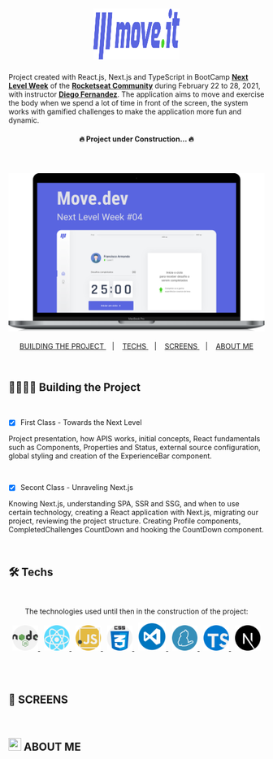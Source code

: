 <h1
  align="center"
>
  <img
    width="170px"
    height="100px"
    src="./screens/logo-full.svg"
  />
</h1>

  Project created with React.js, Next.js and TypeScript in BootCamp **[Next Level Week](https://nextlevelweek.com/)** of the  **[Rocketseat Community](https://github.com/rocketseat)** during February 22 to 28, 2021, with instructor **[Diego Fernandez](https://github.com/diego3g)**. The application aims to move and exercise the body when we spend a lot of time in front of the screen, the system works with gamified challenges to make the application more fun and dynamic.

<h4
  align="center"
>
  🔥 Project under Construction...  🔥
</h4><br>

<h3
  align="center"
>
  <img
    width="550px"
    src="./screens/mac-book-pro-13.svg"
    alt="Imagem Representando a Aplicação em uma tela de laptop"
  >
</h3>

<p
  align="center"
>
  <a
    href="#building"
  >
    BUILDING THE PROJECT
  </a>&nbsp;&nbsp; | &nbsp;&nbsp;
  <a
    href="#tech"
  >
    TECHS
  </a>&nbsp;&nbsp; | &nbsp;&nbsp;
  <a
    href="#screens"
  >
    SCREENS
  </a>&nbsp;&nbsp; | &nbsp;&nbsp;
  <a
    href="#author"
  >
    ABOUT ME
  </a>
</p><br />

## 🏃🏻‍♂️💜 **Building the Project**

<br />

- [x] First Class - Towards the Next Level

<p
  align="capitalize"
>
Project presentation, how APIS works, initial concepts, React fundamentals such as Components, Properties and Status, external source configuration, global styling and creation of the ExperienceBar component.
</p>

<br>

- [x] Secont Class - Unraveling Next.js

<p
  align="capitalize"
>
Knowing Next.js, understanding SPA, SSR and SSG, and when to use certain technology, creating a React application with Next.js, migrating our project, reviewing the project structure. Creating Profile components, CompletedChallenges CountDown and hooking the CountDown component.
</p>

<br />

## 🛠 **Techs**

<br />

<p align="center">The technologies used until then in the construction of the project:</p>

<div align="center">
  <span>
    <a
      href="https://nodejs.org/en/"
    >
      <img
        width="50px"
        height="50px"
        src="./screens/nodejs.svg"
        alt="Logo do Node.js"  
      >
    </a>
  </span>&nbsp;
  <span>
    <a
      href="https://pt-br.reactjs.org/"
    >
      <img
        width="50px"
        height="50px"
        src="./screens/react.svg"
        alt="Logo do React"  
      >
    </a>
  </span>&nbsp;
  <span>
    <a
      href="https://developer.mozilla.org/pt-BR/docs/Web/JavaScript"
    >
      <img
        width="50px"
        height="50px"
        src="./screens/javascript.svg"
        alt="Logo do JavaScript"  
      >
    </a>
  </span>&nbsp;
  <span>
    <a
      href="https://css-tricks.com/"
    >
      <img
        width="50px"
        height="50px"
        src="./screens/css.svg"
        alt="Logo do CSS"  
      >
    </a>
  </span>&nbsp;
  <span>
    <a
      href="https://code.visualstudio.com/"
    >
      <img
        width="55px"
        height="55px"
        src="./screens/vscode.png"
        alt="Logo do VSCode"  
      >
    </a>
  </span>&nbsp;
  <span>
    <a
      href="https://yarnpkg.com/"
    >
      <img
        width="50px"
        height="50px"
        src="./screens/yarn.svg"
        alt="Logo do Yarn"  
      >
    </a>
  </span>&nbsp;
  <span>
    <a
      href="https://www.typescriptlang.org/"
    >
      <img
        width="50px"
        height="50px"
        src="./screens/typescript.svg"
        alt="Logo do TypeScript"  
      >
    </a>
  </span>&nbsp;
  <span>
    <a
      href="https://nextjs.org/"
    >
      <img
        width="50px"
        height="50px"
        src="./screens/next-js.svg"
        alt="Logo do Next.js"  
      >
    </a>
  </span>
</div>
<br /><br /><br />

## 📸 **SCREENS**

<br
  />

## <img src="https://emojipedia-us.s3.amazonaws.com/content/2020/04/05/neckbeard-github-emojipedia.png" width="25px" height="25px"> **ABOUT ME**
